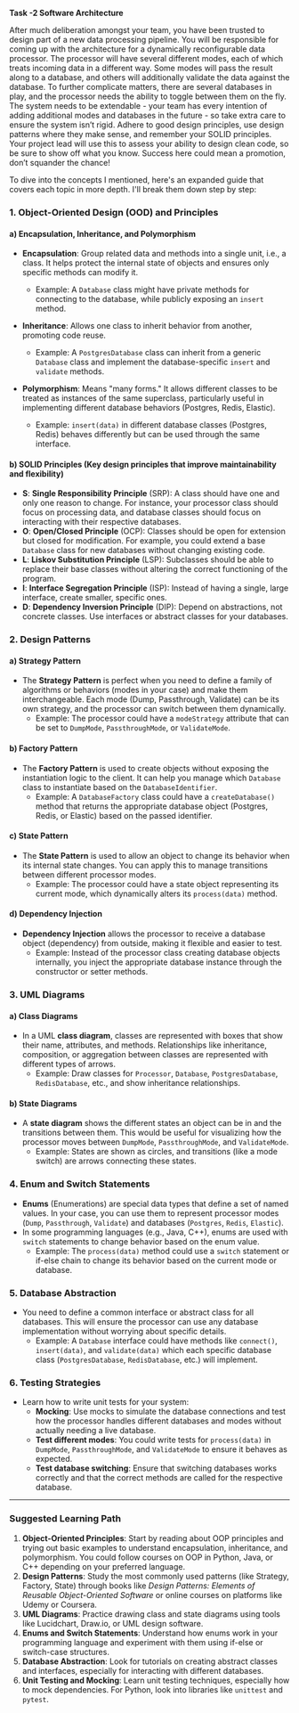 <h> **Task -2 Software Architecture**</h>

<p>After much deliberation amongst your team, you have been trusted to design part of a new data processing pipeline. You will be responsible for coming up with the architecture for a dynamically reconfigurable data processor. The processor will have several different modes, each of which treats incoming data in a different way. Some modes will pass the result along to a database, and others will additionally validate the data against the database. To further complicate matters, there are several databases in play, and the processor needs the ability to toggle between them on the fly. The system needs to be extendable - your team has every intention of adding additional modes and databases in the future - so take extra care to ensure the system isn’t rigid. Adhere to good design principles, use design patterns where they make sense, and remember your SOLID principles. Your project lead will use this to assess your ability to design clean code, so be sure to show off what you know. Success here could mean a promotion, don’t squander the chance!</p>


 To dive into the concepts I mentioned, here's an expanded guide that covers each topic in more depth. I'll break them down step by step:

### 1. **Object-Oriented Design (OOD) and Principles**

#### a) **Encapsulation, Inheritance, and Polymorphism**
   - **Encapsulation**: Group related data and methods into a single unit, i.e., a class. It helps protect the internal state of objects and ensures only specific methods can modify it.
     - Example: A `Database` class might have private methods for connecting to the database, while publicly exposing an `insert` method.
   
   - **Inheritance**: Allows one class to inherit behavior from another, promoting code reuse.
     - Example: A `PostgresDatabase` class can inherit from a generic `Database` class and implement the database-specific `insert` and `validate` methods.

   - **Polymorphism**: Means "many forms." It allows different classes to be treated as instances of the same superclass, particularly useful in implementing different database behaviors (Postgres, Redis, Elastic).
     - Example: `insert(data)` in different database classes (Postgres, Redis) behaves differently but can be used through the same interface.

#### b) **SOLID Principles** (Key design principles that improve maintainability and flexibility)
   - **S**: **Single Responsibility Principle** (SRP): A class should have one and only one reason to change. For instance, your processor class should focus on processing data, and database classes should focus on interacting with their respective databases.
   - **O**: **Open/Closed Principle** (OCP): Classes should be open for extension but closed for modification. For example, you could extend a base `Database` class for new databases without changing existing code.
   - **L**: **Liskov Substitution Principle** (LSP): Subclasses should be able to replace their base classes without altering the correct functioning of the program.
   - **I**: **Interface Segregation Principle** (ISP): Instead of having a single, large interface, create smaller, specific ones.
   - **D**: **Dependency Inversion Principle** (DIP): Depend on abstractions, not concrete classes. Use interfaces or abstract classes for your databases.

### 2. **Design Patterns**

#### a) **Strategy Pattern**
   - The **Strategy Pattern** is perfect when you need to define a family of algorithms or behaviors (modes in your case) and make them interchangeable. Each mode (Dump, Passthrough, Validate) can be its own strategy, and the processor can switch between them dynamically.
     - Example: The processor could have a `modeStrategy` attribute that can be set to `DumpMode`, `PassthroughMode`, or `ValidateMode`.

#### b) **Factory Pattern**
   - The **Factory Pattern** is used to create objects without exposing the instantiation logic to the client. It can help you manage which `Database` class to instantiate based on the `DatabaseIdentifier`.
     - Example: A `DatabaseFactory` class could have a `createDatabase()` method that returns the appropriate database object (Postgres, Redis, or Elastic) based on the passed identifier.

#### c) **State Pattern**
   - The **State Pattern** is used to allow an object to change its behavior when its internal state changes. You can apply this to manage transitions between different processor modes.
     - Example: The processor could have a state object representing its current mode, which dynamically alters its `process(data)` method.

#### d) **Dependency Injection**
   - **Dependency Injection** allows the processor to receive a database object (dependency) from outside, making it flexible and easier to test.
     - Example: Instead of the processor class creating database objects internally, you inject the appropriate database instance through the constructor or setter methods.

### 3. **UML Diagrams**

#### a) **Class Diagrams**
   - In a UML **class diagram**, classes are represented with boxes that show their name, attributes, and methods. Relationships like inheritance, composition, or aggregation between classes are represented with different types of arrows.
     - Example: Draw classes for `Processor`, `Database`, `PostgresDatabase`, `RedisDatabase`, etc., and show inheritance relationships.

#### b) **State Diagrams**
   - A **state diagram** shows the different states an object can be in and the transitions between them. This would be useful for visualizing how the processor moves between `DumpMode`, `PassthroughMode`, and `ValidateMode`.
     - Example: States are shown as circles, and transitions (like a mode switch) are arrows connecting these states.

### 4. **Enum and Switch Statements**

- **Enums** (Enumerations) are special data types that define a set of named values. In your case, you can use them to represent processor modes (`Dump`, `Passthrough`, `Validate`) and databases (`Postgres`, `Redis`, `Elastic`).
- In some programming languages (e.g., Java, C++), enums are used with `switch` statements to change behavior based on the enum value.
  - Example: The `process(data)` method could use a `switch` statement or if-else chain to change its behavior based on the current mode or database.

### 5. **Database Abstraction**

- You need to define a common interface or abstract class for all databases. This will ensure the processor can use any database implementation without worrying about specific details.
  - Example: A `Database` interface could have methods like `connect()`, `insert(data)`, and `validate(data)` which each specific database class (`PostgresDatabase`, `RedisDatabase`, etc.) will implement.

### 6. **Testing Strategies**

- Learn how to write unit tests for your system:
  - **Mocking**: Use mocks to simulate the database connections and test how the processor handles different databases and modes without actually needing a live database.
  - **Test different modes**: You could write tests for `process(data)` in `DumpMode`, `PassthroughMode`, and `ValidateMode` to ensure it behaves as expected.
  - **Test database switching**: Ensure that switching databases works correctly and that the correct methods are called for the respective database.

---

### Suggested Learning Path

1. **Object-Oriented Principles**: Start by reading about OOP principles and trying out basic examples to understand encapsulation, inheritance, and polymorphism. You could follow courses on OOP in Python, Java, or C++ depending on your preferred language.
2. **Design Patterns**: Study the most commonly used patterns (like Strategy, Factory, State) through books like *Design Patterns: Elements of Reusable Object-Oriented Software* or online courses on platforms like Udemy or Coursera.
3. **UML Diagrams**: Practice drawing class and state diagrams using tools like Lucidchart, Draw.io, or UML design software.
4. **Enums and Switch Statements**: Understand how enums work in your programming language and experiment with them using if-else or switch-case structures.
5. **Database Abstraction**: Look for tutorials on creating abstract classes and interfaces, especially for interacting with different databases.
6. **Unit Testing and Mocking**: Learn unit testing techniques, especially how to mock dependencies. For Python, look into libraries like `unittest` and `pytest`.

